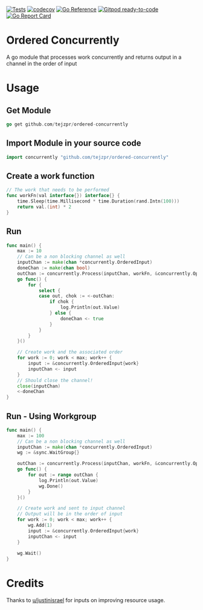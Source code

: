 <a href="https://github.com/tejzpr/ordered-concurrently/actions/workflows/tests.yml"><img src="https://github.com/tejzpr/ordered-concurrently/actions/workflows/tests.yml/badge.svg" alt="Tests"/></a>
[![codecov](https://codecov.io/gh/tejzpr/ordered-concurrently/branch/master/graph/badge.svg?token=6WIXWRO3EW)](https://codecov.io/gh/tejzpr/ordered-concurrently)
[![Go Reference](https://pkg.go.dev/badge/github.com/tejzpr/ordered-concurrently.svg)](https://pkg.go.dev/github.com/tejzpr/ordered-concurrently)
[![Gitpod ready-to-code](https://img.shields.io/badge/Gitpod-ready--to--code-blue?logo=gitpod)](https://gitpod.io/#https://github.com/tejzpr/ordered-concurrently)
[![Go Report Card](https://goreportcard.com/badge/github.com/tejzpr/ordered-concurrently)](https://goreportcard.com/report/github.com/tejzpr/ordered-concurrently)

# Ordered Concurrently
A go module that processes work concurrently and returns output in a channel in the order of input

# Usage 
## Get Module
```go
go get github.com/tejzpr/ordered-concurrently
```
## Import Module in your source code
```go
import concurrently "github.com/tejzpr/ordered-concurrently" 
```
## Create a work function
```go
// The work that needs to be performed
func workFn(val interface{}) interface{} {
	time.Sleep(time.Millisecond * time.Duration(rand.Intn(100)))
	return val.(int) * 2
}
```
## Run
```go
func main() {
	max := 10
	// Can be a non blocking channel as well
	inputChan := make(chan *concurrently.OrderedInput)
	doneChan := make(chan bool)
	outChan := concurrently.Process(inputChan, workFn, &concurrently.Options{PoolSize: 10, OutChannelBufferSize: 2})
	go func() {
		for {
			select {
			case out, chok := <-outChan:
				if chok {
					log.Println(out.Value)
				} else {
					doneChan <- true
				}
			}
		}
	}()

	// Create work and the associated order
	for work := 0; work < max; work++ {
		input := &concurrently.OrderedInput{work}
		inputChan <- input
	}
	// Should close the channel!
	close(inputChan)
	<-doneChan
}
```
## Run - Using Workgroup
```go
func main() {
	max := 100
	// Can be a non blocking channel as well
	inputChan := make(chan *concurrently.OrderedInput)
	wg := &sync.WaitGroup{}

	outChan := concurrently.Process(inputChan, workFn, &concurrently.Options{PoolSize: 10})
	go func() {
		for out := range outChan {
			log.Println(out.Value)
			wg.Done()
		}
	}()

	// Create work and sent to input channel
	// Output will be in the order of input
	for work := 0; work < max; work++ {
		wg.Add(1)
		input := &concurrently.OrderedInput{work}
		inputChan <- input
	}
	
	wg.Wait()
}
```
# Credits
Thanks to [u/justinisrael](https://www.reddit.com/user/justinisrael/) for inputs on improving resource usage.

